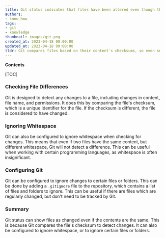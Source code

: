 ```yaml
---
title: Git status indicates that files have been altered even though their contents remain the same
authors:
- know_how
tags:
- git
- knowledge
thumbnail: images/git.png
created_at: 2023-04-18 00:00:00
updated_at: 2023-04-18 00:00:00
tldr: Git compares files based on their content`s checksums, so even small differences in the file can be detected.
---
```


**Contents**

[TOC]

### Checking File Differences
Git is designed to detect any changes to a file, including changes in content, file name, and permissions. It does this by comparing the file's checksum, which is a unique identifier for the file. If the checksum is different, the file is considered to have changed.

### Ignoring Whitespace
Git can also be configured to ignore whitespace when checking for changes. This means that even if two files have the same content, but different whitespace, Git will not detect a difference. This can be useful when working with certain programming languages, as whitespace is often insignificant.

### Configuring Git
Git can be configured to ignore changes to certain files or folders. This can be done by adding a `.gitignore` file to the repository, which contains a list of files and folders to ignore. This can be useful if there are files which are regularly changed, but don't need to be tracked by Git.

### Summary
Git status can show files as changed even if the contents are the same. This is because Git compares the file's checksum to detect changes. It can also be configured to ignore whitespace, or to ignore certain files or folders.
